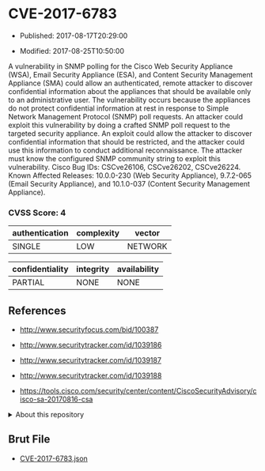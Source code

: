 # CVE-2017-6783

- Published: 2017-08-17T20:29:00

- Modified: 2017-08-25T10:50:00

A vulnerability in SNMP polling for the Cisco Web Security Appliance (WSA), Email Security Appliance (ESA), and Content Security Management Appliance (SMA) could allow an authenticated, remote attacker to discover confidential information about the appliances that should be available only to an administrative user. The vulnerability occurs because the appliances do not protect confidential information at rest in response to Simple Network Management Protocol (SNMP) poll requests. An attacker could exploit this vulnerability by doing a crafted SNMP poll request to the targeted security appliance. An exploit could allow the attacker to discover confidential information that should be restricted, and the attacker could use this information to conduct additional reconnaissance. The attacker must know the configured SNMP community string to exploit this vulnerability. Cisco Bug IDs: CSCve26106, CSCve26202, CSCve26224. Known Affected Releases: 10.0.0-230 (Web Security Appliance), 9.7.2-065 (Email Security Appliance), and 10.1.0-037 (Content Security Management Appliance).

### CVSS Score: **4**

| authentication | complexity | vector |
| --- | --- | --- |
| SINGLE | LOW | NETWORK |

| confidentiality | integrity | availability |
| --- | --- | --- |
| PARTIAL | NONE | NONE |

## References

* http://www.securityfocus.com/bid/100387

* http://www.securitytracker.com/id/1039186

* http://www.securitytracker.com/id/1039187

* http://www.securitytracker.com/id/1039188

* https://tools.cisco.com/security/center/content/CiscoSecurityAdvisory/cisco-sa-20170816-csa

<details>
<summary>About this repository</summary> 

  This repository is part of the project [Live Hack CVE](https://github.com/Live-Hack-CVE). Main website can be found [www.live-hack.org](https://www.live-hack.org) 
  
  Made by [Sn0wAlice](https://github.com/Sn0wAlice) for the people that care about security and need to have a feed of the latest CVEs. Hope you enjoy it, don't forget to star the repo and follow me on [Twitter](https://twitter.com/Sn0wAlice) and [Github](https://github.com/Sn0wAlice). And that is my [personnal website](https://www.alice-snow.me/)

  - [Home Page](https://github.com/Live-Hack-CVE)
  - [Framework](https://github.com/Live-Hack-CVE/cve-framework)
  - [CVE database](https://github.com/Live-Hack-CVE/full_database)
  - [Changelog](https://github.com/Live-Hack-CVE/Changelog)
</details>

## Brut File

* [CVE-2017-6783.json](https://raw.githubusercontent.com/Live-Hack-CVE/full_database/main/cves/2017/CVE-2017-6783.json)

